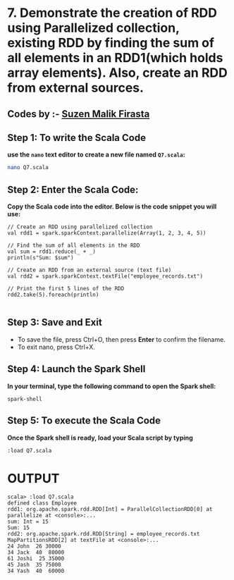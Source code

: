 # 7. Demonstrate the creation of RDD using Parallelized collection, existing RDD by finding the sum of all elements in an RDD1(which holds array elements). Also, create an RDD from external sources. 
## Codes by :- [Suzen Malik Firasta](https://github.com/SuzenFirasta)


## Step 1: To write the Scala Code
**use the `nano` text editor to create a new file named `Q7.scala`:**
```bash
nano Q7.scala
```

## Step 2: Enter the Scala Code: 
**Copy the Scala code into the editor. Below is the code snippet you will use:**
```
// Create an RDD using parallelized collection
val rdd1 = spark.sparkContext.parallelize(Array(1, 2, 3, 4, 5))

// Find the sum of all elements in the RDD
val sum = rdd1.reduce(_ + _)
println(s"Sum: $sum")

// Create an RDD from an external source (text file)
val rdd2 = spark.sparkContext.textFile("employee_records.txt")

// Print the first 5 lines of the RDD
rdd2.take(5).foreach(println)


```

## Step 3: Save and Exit
* To save the file, press Ctrl+O, then press **Enter** to confirm the filename.
* To exit nano, press Ctrl+X.

## Step 4: Launch the Spark Shell
**In your terminal, type the following command to open the Spark shell:**
```
spark-shell
```

## Step 5: To execute the Scala Code
**Once the Spark shell is ready, load your Scala script by typing**
```
:load Q7.scala
```

# OUTPUT

```
scala> :load Q7.scala
defined class Employee
rdd1: org.apache.spark.rdd.RDD[Int] = ParallelCollectionRDD[0] at parallelize at <console>:...
sum: Int = 15
Sum: 15
rdd2: org.apache.spark.rdd.RDD[String] = employee_records.txt MapPartitionsRDD[2] at textFile at <console>:...
24 John  26 30000
34 Jack  40  80000
61 Joshi  25 35000
45 Jash  35 75000
34 Yash  40  60000


```
